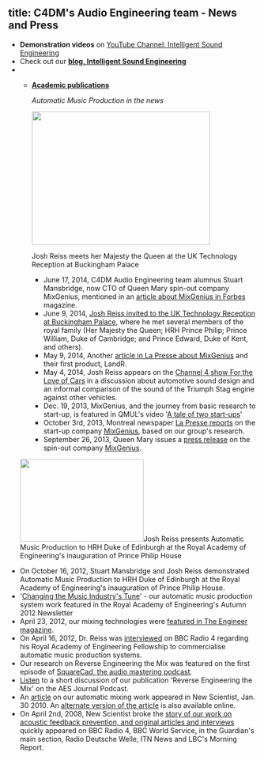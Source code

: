 title: C4DM's Audio Engineering team - News and Press 
-------------------

* **Demonstration videos** on [YouTube Channel: Intelligent Sound Engineering](http://www.youtube.com/user/IntelligentSoundEng)
* Check out our [**blog, Intelligent Sound Engineering**](https://intelligentsoundengineering.wordpress.com/)
* * [**Academic publications**](http://www.eecs.qmul.ac.uk/~josh/publications.htm)

       <p><em>Automatic Music Production in the news </em></p>
        <p><img src="http://c4dm.eecs.qmul.ac.uk/audioengineering/news/images/140609_UKTIR_SIDE_0220_for personal use_1.jpg" width="360" height="270" longdesc="Josh Reiss meets her Majesty the Queen at the UK Technology Reception at Buckingham Palace" /></p>
        <p>Josh Reiss meets her Majesty the Queen at the UK Technology Reception at Buckingham Palace
        </p>
        <ul>
          <li>June 17, 2014, C4DM Audio Engineering team alumnus Stuart Mansbridge, now CTO of Queen Mary spin-out company MixGenius, mentioned in an <a href="http://www.forbes.com/sites/karstenstrauss/2014/06/16/making-money-on-the-music-mix-meet-mixgenius/">article about MixGenius in Forbes</a> magazine.</li>
          <li>June 9, 2014, <span dir="ltr"> <a href="http://www.qmul.ac.uk/media/news/items/se/133634.html">Josh Reiss invited to the UK Technology Reception at Buckingham  Palace</a>, where he met several members of the royal family (Her   Majesty the Queen; HRH Prince Philip; Prince William, Duke of Cambridge;   and Prince Edward, Duke of Kent, and others).</span></li>
          <li>May 9, 2014, Another <a href="http://www.lapresse.ca/arts/musique/201405/09/01-4765090-un-logiciel-montrealais-revolutionne-le-mixage.php?utm_categorieinterne=trafficdrivers&amp;utm_contenuinterne=cyberpresse_B13b_musique_388_section_POS1">article in La Presse about MixGenius</a> and their first product, LandR.</li>
          <li>May 4, 2014, Josh Reiss appears on the <a href="http://www.channel4.com/programmes/for-the-love-of-cars/4od#3694559">Channel 4 show For the Love of Cars</a> in a discussion about automotive sound design and an informal comparison of the sound of the Triumph Stag engine against other vehicles. </li>
          <li>Dec. 19, 2013, MixGenius, and the journey from basic research to start-up, is featured in QMUL's video '<a href="http://www.youtube.com/watch?v=u9tDo3yoXxo">A tale of two start-ups</a>'</li>
          <li>October 3rd, 2013, Montreal newspaper <a href="http://plus.lapresse.ca/screens/49ca-678c-524c3c97-a473-74a6ac1c606a|_0">La Presse reports</a> on the start-up company <a href="http://mixgeni.us">MixGenius</a>, based on our group's research.</li>
          <li>September 26, 2013, Queen Mary issues a <a href="http://www.qmul.ac.uk/media/news/items/se/114694.html">press release</a> on the spin-out company  <a href="http://mixgeni.us">MixGenius</a>. </li>
		          </ul>
        <ul>
<img src="http://c4dm.eecs.qmul.ac.uk/audioengineering/news/images/HRH and Reiss.jpg" width="250" height="167" longdesc="Josh Reiss demonstrates automatic music production to HRH Prince Philip" />Josh Reiss presents Automatic Music Production to HRH Duke of Edinburgh at the Royal Academy of Engineering's inauguration of Prince Philip House
          <li>On October 16, 2012, Stuart Mansbridge and Josh Reiss demonstrated Automatic Music Production to HRH Duke of Edinburgh at the Royal Academy of Engineering's inauguration of Prince Philip House.</li>
          <li>'<a href="http://www.raeng.org.uk/about/fellowship/pdf/newsletter/Autumn_News_2012.pdf">Changing   the Music Industry's Tune</a>' - our automatic music production system work   featured in the Royal Academy of Engineering's Autumn 2012 Newsletter</li>
          <li>April 23, 2012, our mixing technologies were <a href="featured in The Engineer magazine">featured in The Engineer magazine</a>.</li>
          <li> On April 16, 2012, Dr. Reiss was <a href="160412BBCR4.wav">interviewed</a> on BBC Radio 4 regarding his Royal Academy of Engineering Fellowship to commercialise automatic music production systems. </li>
          <li>Our research on Reverse Engineering the Mix was featured on the first   episode of <a href="http://squarecad.tumblr.com/post/1398661271/episode-1-reverse-engineering">SquareCad,   the audio mastering podcast</a>. </li>
          <li><a href="http://www.aes.org/podcasts/download.cfm/aespodcast29.mp3?ID=29">Listen</a> to a short discussion of our publication 'Reverse Engineering the Mix' on the   AES Journal Podcast. </li>
          <li>An <a href="http://c4dm.eecs.qmul.ac.uk/audioengineering/news/images/New_Scientist_30_Jan_2010.jpg">article</a> on our automatic mixing work appeared in New Scientist, Jan. 30 2010. An <a href="http://www.newscientist.com/article/dn18440-aural-perfection-without-the-sound-engineer.html">alternate version of the article</a> is also available online. </li>
          <li>On 
            April 2nd, 2008, New Scientist broke the [story of our work on acoustic feedback prevention, and original articles and interviews](http://c4dm.eecs.qmul.ac.uk/audioengineering/news/FeedbackPreventionPress.html) quickly appeared on 
            BBC Radio 4,  BBC World Service, in the Guardian's main section, Radio Deutsche Welle, ITN News and LBC's Morning Report. </li>
        </ul>
